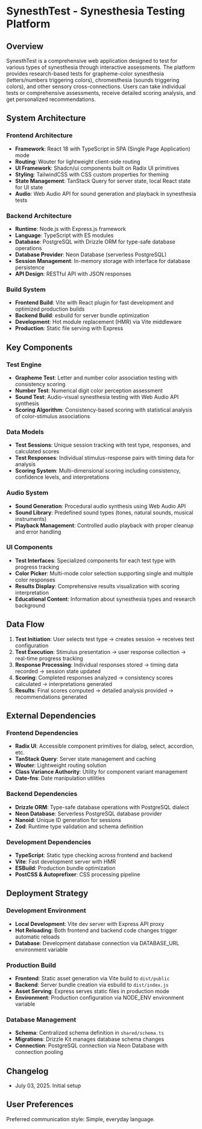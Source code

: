 # SynesthTest - Synesthesia Testing Platform

## Overview

SynesthTest is a comprehensive web application designed to test for various types of synesthesia through interactive assessments. The platform provides research-based tests for grapheme-color synesthesia (letters/numbers triggering colors), chromesthesia (sounds triggering colors), and other sensory cross-connections. Users can take individual tests or comprehensive assessments, receive detailed scoring analysis, and get personalized recommendations.

## System Architecture

### Frontend Architecture
- **Framework**: React 18 with TypeScript in SPA (Single Page Application) mode
- **Routing**: Wouter for lightweight client-side routing
- **UI Framework**: Shadcn/ui components built on Radix UI primitives
- **Styling**: TailwindCSS with CSS custom properties for theming
- **State Management**: TanStack Query for server state, local React state for UI state
- **Audio**: Web Audio API for sound generation and playback in synesthesia tests

### Backend Architecture
- **Runtime**: Node.js with Express.js framework
- **Language**: TypeScript with ES modules
- **Database**: PostgreSQL with Drizzle ORM for type-safe database operations
- **Database Provider**: Neon Database (serverless PostgreSQL)
- **Session Management**: In-memory storage with interface for database persistence
- **API Design**: RESTful API with JSON responses

### Build System
- **Frontend Build**: Vite with React plugin for fast development and optimized production builds
- **Backend Build**: esbuild for server bundle optimization
- **Development**: Hot module replacement (HMR) via Vite middleware
- **Production**: Static file serving with Express

## Key Components

### Test Engine
- **Grapheme Test**: Letter and number color association testing with consistency scoring
- **Number Test**: Numerical digit color perception assessment  
- **Sound Test**: Audio-visual synesthesia testing with Web Audio API synthesis
- **Scoring Algorithm**: Consistency-based scoring with statistical analysis of color-stimulus associations

### Data Models
- **Test Sessions**: Unique session tracking with test type, responses, and calculated scores
- **Test Responses**: Individual stimulus-response pairs with timing data for analysis
- **Scoring System**: Multi-dimensional scoring including consistency, confidence levels, and interpretations

### Audio System
- **Sound Generation**: Procedural audio synthesis using Web Audio API
- **Sound Library**: Predefined sound types (tones, natural sounds, musical instruments)
- **Playback Management**: Controlled audio playback with proper cleanup and error handling

### UI Components
- **Test Interfaces**: Specialized components for each test type with progress tracking
- **Color Picker**: Multi-mode color selection supporting single and multiple color responses
- **Results Display**: Comprehensive results visualization with scoring interpretation
- **Educational Content**: Information about synesthesia types and research background

## Data Flow

1. **Test Initiation**: User selects test type → creates session → receives test configuration
2. **Test Execution**: Stimulus presentation → user response collection → real-time progress tracking
3. **Response Processing**: Individual responses stored → timing data recorded → session state updated
4. **Scoring**: Completed responses analyzed → consistency scores calculated → interpretations generated
5. **Results**: Final scores computed → detailed analysis provided → recommendations generated

## External Dependencies

### Frontend Dependencies
- **Radix UI**: Accessible component primitives for dialog, select, accordion, etc.
- **TanStack Query**: Server state management and caching
- **Wouter**: Lightweight routing solution
- **Class Variance Authority**: Utility for component variant management
- **Date-fns**: Date manipulation utilities

### Backend Dependencies
- **Drizzle ORM**: Type-safe database operations with PostgreSQL dialect
- **Neon Database**: Serverless PostgreSQL database provider
- **Nanoid**: Unique ID generation for sessions
- **Zod**: Runtime type validation and schema definition

### Development Dependencies
- **TypeScript**: Static type checking across frontend and backend
- **Vite**: Fast development server with HMR
- **ESBuild**: Production bundle optimization
- **PostCSS & Autoprefixer**: CSS processing pipeline

## Deployment Strategy

### Development Environment
- **Local Development**: Vite dev server with Express API proxy
- **Hot Reloading**: Both frontend and backend code changes trigger automatic reloads
- **Database**: Development database connection via DATABASE_URL environment variable

### Production Build
- **Frontend**: Static asset generation via Vite build to `dist/public`
- **Backend**: Server bundle creation via esbuild to `dist/index.js`
- **Asset Serving**: Express serves static files in production mode
- **Environment**: Production configuration via NODE_ENV environment variable

### Database Management
- **Schema**: Centralized schema definition in `shared/schema.ts`
- **Migrations**: Drizzle Kit manages database schema changes
- **Connection**: PostgreSQL connection via Neon Database with connection pooling

## Changelog
- July 03, 2025. Initial setup

## User Preferences

Preferred communication style: Simple, everyday language.
